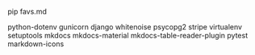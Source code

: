 pip favs.md

python-dotenv
gunicorn
django
whitenoise
psycopg2
stripe
virtualenv
setuptools
mkdocs
mkdocs-material
mkdocs-table-reader-plugin
pytest
markdown-icons